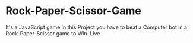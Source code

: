 # Rock-Paper-Scissor-Game
It's a JavaScript game in this Project you have to beat a Computer bot in a Rock-Paper-Scissor game to Win.
Live
